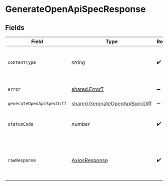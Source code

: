 # GenerateOpenApiSpecResponse


## Fields

| Field                                                                                   | Type                                                                                    | Required                                                                                | Description                                                                             |
| --------------------------------------------------------------------------------------- | --------------------------------------------------------------------------------------- | --------------------------------------------------------------------------------------- | --------------------------------------------------------------------------------------- |
| `contentType`                                                                           | *string*                                                                                | :heavy_check_mark:                                                                      | HTTP response content type for this operation                                           |
| `error`                                                                                 | [shared.ErrorT](../../../sdk/models/shared/errort.md)                                   | :heavy_minus_sign:                                                                      | Default error response                                                                  |
| `generateOpenApiSpecDiff`                                                               | [shared.GenerateOpenApiSpecDiff](../../../sdk/models/shared/generateopenapispecdiff.md) | :heavy_minus_sign:                                                                      | OK                                                                                      |
| `statusCode`                                                                            | *number*                                                                                | :heavy_check_mark:                                                                      | HTTP response status code for this operation                                            |
| `rawResponse`                                                                           | [AxiosResponse](https://axios-http.com/docs/res_schema)                                 | :heavy_check_mark:                                                                      | Raw HTTP response; suitable for custom response parsing                                 |